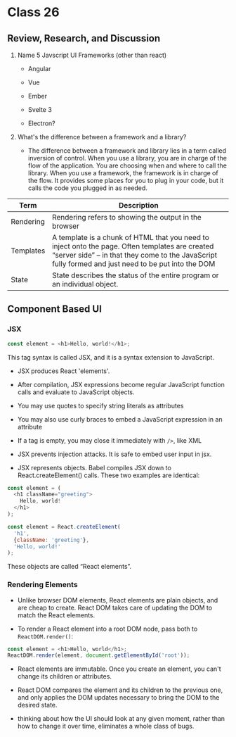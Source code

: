 # Class 26

## Review, Research, and Discussion

1. Name 5 Javscript UI Frameworks (other than react)

    - Angular

    - Vue

    - Ember

    - Svelte 3

    - Electron?

1. What's the difference between a framework and a library?

    - The difference between a framework and library lies in a term called inversion of control. When you use a library, you are in charge of the flow of the application. You are choosing when and where to call the library. When you use a framework, the framework is in charge of the flow. It provides some places for you to plug in your code, but it calls the code you plugged in as needed.

| Term      | Description |
| ----------- | ----------- |
|Rendering|Rendering refers to showing the output in the browser|
|Templates|A template is a chunk of HTML that you need to inject onto the page. Often templates are created “server side” – in that they come to the JavaScript fully formed and just need to be put into the DOM|
|State|State describes the status of the entire program or an individual object.|

## Component Based UI

### JSX

```javascript
const element = <h1>Hello, world!</h1>;
```

This tag syntax is called JSX, and it is a syntax extension to JavaScript.

- JSX produces React 'elements'.

- After compilation, JSX expressions become regular JavaScript function calls and evaluate to JavaScript objects.

- You may use quotes to specify string literals as attributes

- You may also use curly braces to embed a JavaScript expression in an attribute

- If a tag is empty, you may close it immediately with `/>`, like XML

- JSX prevents injection attacks. It is safe to embed user input in jsx.

- JSX represents objects. Babel compiles JSX down to React.createElement() calls. These two examples are identical:

```javascript
const element = (
  <h1 className="greeting">
    Hello, world!
  </h1>
);
```

```javascript
const element = React.createElement(
  'h1',
  {className: 'greeting'},
  'Hello, world!'
);
```

These objects are called “React elements”.

### Rendering Elements

- Unlike browser DOM elements, React elements are plain objects, and are cheap to create. React DOM takes care of updating the DOM to match the React elements.

- To render a React element into a root DOM node, pass both to `ReactDOM.render()`:

```javascript
const element = <h1>Hello, world</h1>;
ReactDOM.render(element, document.getElementById('root'));
```

- React elements are immutable. Once you create an element, you can't change its children or attributes.

- React DOM compares the element and its children to the previous one, and only applies the DOM updates necessary to bring the DOM to the desired state.

- thinking about how the UI should look at any given moment, rather than how to change it over time, eliminates a whole class of bugs.
